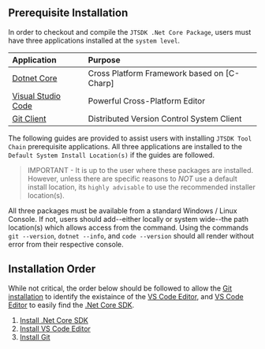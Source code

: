 ## Prerequisite Installation

In order to checkout and compile the `JTSDK .Net Core Package`, users must have
three applications installed at the `system level`.

| Application | Purpose |
| :--- | :--- |
| [Dotnet Core](https://docs.microsoft.com/en-us/dotnet/core/index) | Cross Platform Framework based on [C-Charp] |
| [Visual Studio Code](https://code.visualstudio.com/docs/supporting/faq#_what-is-the-difference-between-vs-code-and-vs-community) |Powerful Cross-Platform Editor |
| [Git Client](https://git-scm.com/) | Distributed Version Control System Client |

The following guides are provided to assist users with installing 
`JTSDK Tool Chain` prerequisite applications. All three applications are installed
to the `Default System Install Location(s)` if the guides are followed.

>IMPORTANT - It is up to the user where these packages are installed. However, 
unless there are specific reasons to *NOT* use a default install location,
its `highly advisable` to use the recommended installer location(s).

All three packages must be available from a standard Windows / Linux Console. If
not, users should add--either locally or system wide--the path location(s) which
allows access from the command. Using the commands `git --version`,
`dotnet --info`, and `code --version` should all render without error from their 
respective console.

## Installation Order
While not critical, the order below should be followed to allow the 
[Git installation](guides/install-git.md) to identify the existaince of the 
[VS Code Editor](guides/install-vs-code.md), and 
[VS Code Editor](guides/install-vs-code.md) to easily find the 
[.Net Core SDK](guides/install-dotnet-core.md).

1. [Install .Net Core SDK](guides/install-dotnet-core.md)
2. [Install VS Code Editor](guides/install-vs-code.md)
3. [Install Git](guides/install-git.md)